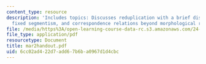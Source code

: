```yaml
---
content_type: resource
description: 'Includes topics: Discusses reduplication with a brief discussion of
  fixed segmentism, and correspondence relations beyond morphological reduplication.'
file: /media/https%3A/open-learning-course-data-rc.s3.amazonaws.com/24-962-advanced-phonology-spring-2005/6cc02ad422d7add67b6ba0967d1d4cbc_mar2handout.pdf
file_type: application/pdf
resourcetype: Document
title: mar2handout.pdf
uid: 6cc02ad4-22d7-add6-7b6b-a0967d1d4cbc
---
```


